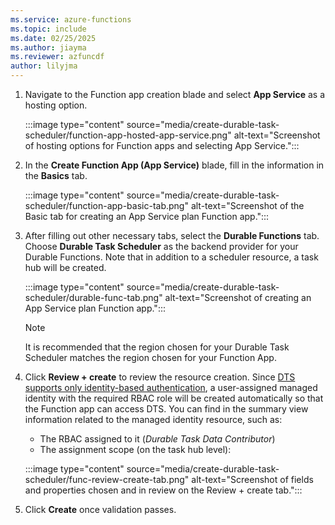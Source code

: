 ```yaml
---
ms.service: azure-functions
ms.topic: include
ms.date: 02/25/2025
ms.author: jiayma
ms.reviewer: azfuncdf
author: lilyjma
---
```


1. Navigate to the Function app creation blade and select **App Service** as a hosting option.

   :::image type="content" source="media/create-durable-task-scheduler/function-app-hosted-app-service.png" alt-text="Screenshot of hosting options for Function apps and selecting App Service.":::

1. In the **Create Function App (App Service)** blade, fill in the information in the **Basics** tab. 

   :::image type="content" source="media/create-durable-task-scheduler/function-app-basic-tab.png" alt-text="Screenshot of the Basic tab for creating an App Service plan Function app.":::

1. After filling out other necessary tabs, select the **Durable Functions** tab. Choose **Durable Task Scheduler** as the backend provider for your Durable Functions. Note that in addition to a scheduler resource, a task hub will be created.

   :::image type="content" source="media/create-durable-task-scheduler/durable-func-tab.png" alt-text="Screenshot of creating an App Service plan Function app.":::

   > [!NOTE]
   > It is recommended that the region chosen for your Durable Task Scheduler matches the region chosen for your Function App. 

1. Click **Review + create** to review the resource creation. Since [DTS supports only identity-based authentication](), a user-assigned managed identity with the required RBAC role will be created automatically so that the Function app can access DTS. You can find in the summary view information related to the managed identity resource, such as:
   - The RBAC assigned to it (*Durable Task Data Contributor*) 
   - The assignment scope (on the task hub level):

   :::image type="content" source="media/create-durable-task-scheduler/func-review-create-tab.png" alt-text="Screenshot of fields and properties chosen and in review on the Review + create tab.":::

1. Click **Create** once validation passes. 
